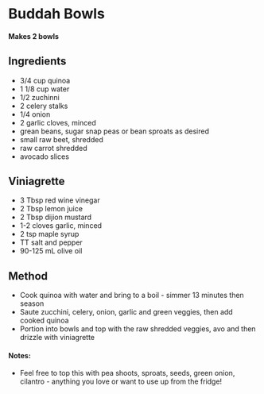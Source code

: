 # Buddah Bowls

#### Makes 2 bowls

## Ingredients
- 3/4 cup quinoa
- 1 1/8 cup water
- 1/2 zuchinni
- 2 celery stalks
- 1/4 onion
- 2 garlic cloves, minced
- grean beans, sugar snap peas or bean sproats as desired
- small raw beet, shredded
- raw carrot shredded
- avocado slices

## Viniagrette 
- 3 Tbsp red wine vinegar
- 2 Tbsp lemon juice
- 2 Tbsp dijion mustard
- 1-2 cloves garlic, minced
- 2 tsp maple syrup
- TT salt and pepper
- 90-125 mL olive oil

## Method
- Cook quinoa with water and bring to a boil - simmer 13 minutes then season
- Saute zucchini, celery, onion, garlic and green veggies, then add cooked quinoa
- Portion into bowls and top with the raw shredded veggies, avo and then drizzle with viniagrette

#### Notes:
- Feel free to top this with pea shoots, sproats, seeds, green onion, cilantro - anything you love or want to use up from the fridge!
